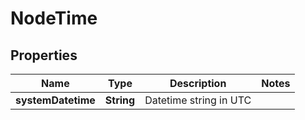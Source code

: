 # NodeTime

## Properties
Name | Type | Description | Notes
------------ | ------------- | ------------- | -------------
**systemDatetime** | **String** | Datetime string in UTC | 
